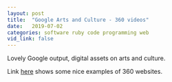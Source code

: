 ```yaml
---
layout: post
title:  "Google Arts and Culture - 360 videos"
date:   2019-07-02
categories: software ruby code programming web
vid_link: false
---
```


Lovely Google output, digital assets on arts and culture.  

Link [here] shows some nice examples of 360 websites.

[here]: //artsandculture.google.com/project/360-videos